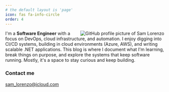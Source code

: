 ```yaml
---
# the default layout is 'page'
icon: fas fa-info-circle
order: 4
---
```

<img style="float: right;" src="https://github.com/samlorenzo.png?size=300" alt="GitHub profile picture of Sam Lorenzo">

I'm a **Software Engineer** with a focus on DevOps, cloud infrastructure, and automation. I enjoy digging into CI/CD systems, building in cloud environments (Azure, AWS), and writing scalable .NET applications. This blog is where I document what I'm learning, break things on purpose, and explore the systems that keep software running. Mostly, it's a space to stay curious and keep building.

### Contact me
[sam_lorenzo@icloud.com](mailto:sam_lorenzo@icloud.com)
